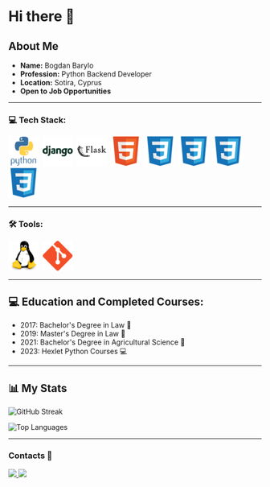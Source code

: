 # Hi there 👋

## About Me
- **Name:** Bogdan Barylo
- **Profession:** Python Backend Developer
- **Location:** Sotira, Cyprus
- **Open to Job Opportunities**

---

### 💻 Tech Stack:

<div>
  <img src="https://github.com/devicons/devicon/blob/master/icons/python/python-original-wordmark.svg" title="python" alt="python" width="60" height="60"/>&nbsp
  <img src="https://github.com/devicons/devicon/blob/master/icons/django/django-plain-wordmark.svg" title="django" alt="django" width="60" height="60"/>&nbsp
  <img src="https://github.com/devicons/devicon/blob/master/icons/flask/flask-original-wordmark.svg" title="flask" alt="flask" width="60" height="60"/>&nbsp
  <img src="https://github.com/devicons/devicon/blob/master/icons/html5/html5-original.svg" title="html5" alt="html5" width="60" height="60"/>&nbsp
  <img src="https://github.com/devicons/devicon/blob/master/icons/css3/css3-original.svg" title="css" alt="css" width="60" height="60"/>&nbsp
  <img src="https://github.com/devicons/devicon/blob/master/icons/css3/css3-original.svg" title="fastapi" alt="fastapi" width="60" height="60"/>&nbsp
  <img src="https://github.com/devicons/devicon/blob/master/icons/css3/css3-original.svg" title="postgresql" alt="postgresql" width="60" height="60"/>&nbsp
  <img src="https://github.com/devicons/devicon/blob/master/icons/css3/css3-original.svg" title="mysql" alt="mysql" width="60" height="60"/>&nbsp
</div>

---

### 🛠 Tools:

<div>
  <img src="https://github.com/devicons/devicon/blob/master/icons/linux/linux-original.svg" title="linux" alt="linux" width="60" height="60"/>&nbsp;
  <img src="https://github.com/devicons/devicon/blob/master/icons/git/git-original.svg" title="git" alt="git" width="60" height="60"/>&nbsp
</div>

---

## 💻 Education and Completed Courses:
- 2017: Bachelor's Degree in Law 🏦
- 2019: Master's Degree in Law 🏦
- 2021: Bachelor's Degree in Agricultural Science 🌱
- 2023: Hexlet Python Courses 💻

---

## 📊 My Stats
![GitHub Streak](http://github-readme-streak-stats.herokuapp.com/?user=BogdanBarylo&theme=vue&locale=ru&date_format=j%20M[%20Y])
  
![Top Languages](https://github-readme-stats.vercel.app/api/top-langs/?username=BogdanBarylo&layout=compact&theme=vision-friendly-dark)

---


### Contacts 🤝 
  <div id="badges">
    <a href="https://t.me/BogdanBarylo">
      <img src="https://img.icons8.com/color/48/000000/telegram-app--v5.png" height="40"/>
    </a>
    <a href="mailto: barylob@gmail.com">
      <img src="https://img.icons8.com/color/512/gmail-login.png" height="40"/>
    </a>
  </div>
